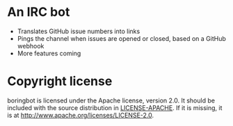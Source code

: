 # An IRC bot

* Translates GitHub issue numbers into links
* Pings the channel when issues are opened or closed, based on a GitHub webhook
* More features coming

# Copyright license

boringbot is licensed under the Apache license, version 2.0.
It should be included with the source distribution in [LICENSE-APACHE].
If it is missing, it is at <http://www.apache.org/licenses/LICENSE-2.0>.

[LICENSE-APACHE]: LICENSE-APACHE
